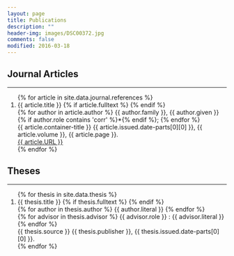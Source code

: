 ```yaml
---
layout: page
title: Publications
description: ""
header-img: images/DSC00372.jpg
comments: false
modified: 2016-03-18
---
```


## Journal Articles
-----

<div class='panel-pub'>
<ol>
{% for article in site.data.journal.references %}
    <li>
    <div class="title">
    <span class="title">{{ article.title }}</span>
    {% if article.fulltext %}
        <a title="fulltext" href="{{ site.url }}/downloads/journal/{{ thesis.fulltext }}"><i class="fa fa-file-pdf-o"></i></a>
    {% endif %}
    </div>
    <div class='author'>
    {% for author in article.author %}
        <span class='{{ author.role }}'>{{ author.family }}, {{ author.given }}{% if author.role contains 'corr' %}*{% endif %}; </span>
    {% endfor %}
    </div>
    <div class="pubinfo">
    <span class="source">{{ article.container-title }} </span>
    <span class="year">{{ article.issued.date-parts[0][0] }},</span>
    <span class="volume">{{ article.volume }}, </span>
    <span class="page">{{ article.page }}.</span>
    </div>
    <div class="url">
        <a href="{{ article.URL }}">{{ article.URL }}</a>
    </div>
    </li>
{% endfor %}
</ol>
</div>


## Theses
-----

<div class='panel-pub'>
<ol>
{% for thesis in site.data.thesis %}
    <li>
    <div class="title">
    <span class="title">{{ thesis.title }}</span>
    {% if thesis.fulltext %}
        <a title="fulltext" href="{{ site.url }}/downloads/thesis/{{ thesis.fulltext }}"><i class="fa fa-file-pdf-o"></i></a>
    {% endif %}
    </div>
    <div class='author'>
    {% for author in thesis.author %}
        <span class='{{ author.role }}'>{{ author.literal }}</span>
    {% endfor %}
    </div>
    {% for advisor in thesis.advisor %}
        <span class='advisor'>{{ advisor.role }} : {{ advisor.literal }}</span>
    {% endfor %}
    <div class="pubinfo">
    <span class="source">{{ thesis.source }} </span>
    <span class="publisher">{{ thesis.publisher }}, </span>
    <span class="year">{{ thesis.issued.date-parts[0][0] }}.</span>
    </div>
    </li>
{% endfor %}
</ol>
</div>
